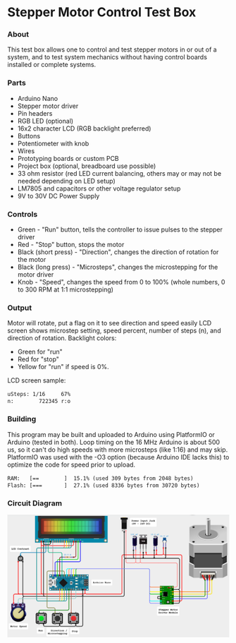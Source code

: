 # Stepper Motor Control Test Box

### About

This test box allows one to control and test stepper motors in or out of a system, and to test system mechanics without having control boards installed or complete systems.

### Parts

* Arduino Nano
* Stepper motor driver
* Pin headers
* RGB LED (optional)
* 16x2 character LCD (RGB backlight preferred)
* Buttons
* Potentiometer with knob
* Wires
* Prototyping boards or custom PCB
* Project box (optional, breadboard use possible)
* 33 ohm resistor (red LED current balancing, others may or may not be needed depending on LED setup)
* LM7805 and capacitors or other voltage regulator setup
* 9V to 30V DC Power Supply

### Controls

* Green - "Run" button, tells the controller to issue pulses to the stepper driver
* Red - "Stop" button, stops the motor
* Black (short press) - "Direction", changes the direction of rotation for the motor
* Black (long press) - "Microsteps", changes the microstepping for the motor driver
* Knob - "Speed", changes the speed from 0 to 100% (whole numbers, 0 to 300 RPM at 1:1 microstepping)

### Output

Motor will rotate, put a flag on it to see direction and speed easily
LCD screen shows microstep setting, speed percent, number of steps (n), and direction of rotation.
Backlight colors:
* Green for "run"
* Red for "stop"
* Yellow for "run" if speed is 0%.

LCD screen sample:

  ```
  uSteps: 1/16     67%
  n:        722345 r:o
  ```

### Building

This program may be built and uploaded to Arduino using PlatformIO or Arduino (tested in both).  Loop timing on the 16 MHz Arduino is about 500 us, so it can't do high speeds with more microsteps (like 1:16) and may skip.  PlatformIO was used with the -O3 option (because Arduino IDE lacks this) to optimize the code for speed prior to upload.

```
RAM:   [==        ]  15.1% (used 309 bytes from 2048 bytes)
Flash: [===       ]  27.1% (used 8336 bytes from 30720 bytes)
```

### Circuit Diagram

![Alt text](CircuitDiagram.png?raw=true "Circuit Diagram")


